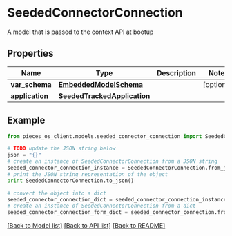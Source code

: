 # SeededConnectorConnection

A model that is passed to the context API at bootup

## Properties

Name | Type | Description | Notes
------------ | ------------- | ------------- | -------------
**var_schema** | [**EmbeddedModelSchema**](EmbeddedModelSchema.md) |  | [optional] 
**application** | [**SeededTrackedApplication**](SeededTrackedApplication.md) |  | 

## Example

```python
from pieces_os_client.models.seeded_connector_connection import SeededConnectorConnection

# TODO update the JSON string below
json = "{}"
# create an instance of SeededConnectorConnection from a JSON string
seeded_connector_connection_instance = SeededConnectorConnection.from_json(json)
# print the JSON string representation of the object
print SeededConnectorConnection.to_json()

# convert the object into a dict
seeded_connector_connection_dict = seeded_connector_connection_instance.to_dict()
# create an instance of SeededConnectorConnection from a dict
seeded_connector_connection_form_dict = seeded_connector_connection.from_dict(seeded_connector_connection_dict)
```
[[Back to Model list]](../README.md#documentation-for-models) [[Back to API list]](../README.md#documentation-for-api-endpoints) [[Back to README]](../README.md)


